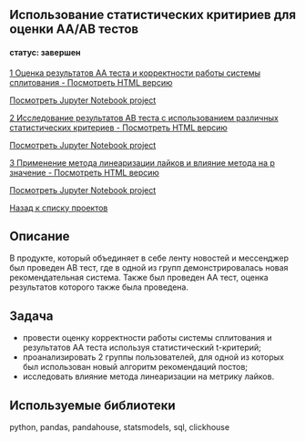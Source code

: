 ## Использование статистических критириев для оценки AA/AB тестов
#### статус: завершен

[1 Оценка результатов АА теста и корректности работы системы сплитования - Посмотреть HTML версию](https://ivanvashkovets.github.io/html_pages/ABtest_Task%201.html)

[Посмотреть Jupyter Notebook project](https://github.com/IvanVashkovets/Portfolio/blob/main/AB%20тесты/ABtest_Task%201.ipynb)

[2 Исследование результатов AB теста с использованием различных статистических критериев - Посмотреть HTML версию](https://ivanvashkovets.github.io/html_pages/ABtest_Task%202.html)

[Посмотреть Jupyter Notebook project](https://github.com/IvanVashkovets/Portfolio/blob/main/AB%20тесты/ABtest_Task%202.ipynb)

[3 Применение метода линеаризации лайков и влияние метода на p значение - Посмотреть HTML версию](https://ivanvashkovets.github.io/html_pages/ABtest_Task%203.html)

[Посмотреть Jupyter Notebook project](https://github.com/IvanVashkovets/Portfolio/blob/main/AB%20тесты/ABtest_Task%203.ipynb)

[Назад к списку проектов](https://github.com/IvanVashkovets/Portfolio/tree/main)

## Описание
В продукте, который объединяет в себе ленту новостей и мессенджер был проведен AB тест, где в одной из групп демонстрировалась новая рекомендательная система. Также был проведен AA тест, оценка результатов которого также была проведена.

## Задача
- провести оценку корректности работы системы сплитования и результатов AA теста используя статистический t-критерий;
- проанализировать 2 группы пользователей, для одной из которых был использован новый алгоритм рекомендаций постов;
- исследовать влияние метода линеаризации на метрику лайков.

## Используемые библиотеки
python, pandas, pandahouse, statsmodels, sql, clickhouse
